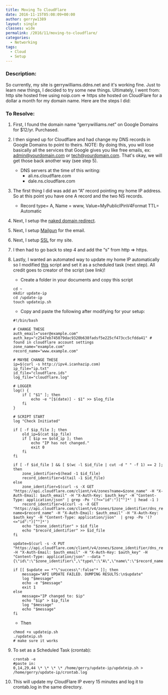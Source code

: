 ```yaml
---
title: Moving To CloudFlare
date: 2016-11-15T05:08:09+00:00
author: gerryw1389
layout: single
classes: wide
permalink: /2016/11/moving-to-cloudflare/
categories:
  - Networking
tags:
  - Cloud
  - Setup
---
```

<!--more-->

### Description:

So currently, my site is gerrywilliams.ddns.net and it's working fine. Just to learn new things, I decided to try some new things. Ultimately, I went from:  
http site hosted free using noip.com => https site hosted on CloudFlare for a dollar a month for my domain name. Here are the steps I did:

### To Resolve:

1. First, I found the domain name &#8220;gerrywilliams.net&#8221; on Google Domains for $12/yr. Purchased.

2. I then signed up for Cloudflare and had change my DNS records in Google Domains to point to theirs. NOTE: By doing this, you will lose basically all the services that Google gives you like free emails, ex: admin@yourdomain.com or tech@yourdomain.com. That's okay, we will get those back another way (see step 5).

   - DNS servers at the time of this writing:  
     - ali.ns.cloudflare.com  
     - dale.ns.cloudflare.com

3. The first thing I did was add an &#8220;A&#8221; record pointing my home IP address. So at this point you have one A record and the two NS records.

   - Record type= A, Name = www, Value=MyPublicIPinV4Format TTL= Automatic

4. Next, I setup the [naked domain redirect](https://automationadmin.com/2016/11/naked-domain-redirect-cloudflare/).

5. Next, I setup [Mailgun](https://automationadmin.com/2016/11/setting-up-mailgun-with-cloudflare/) for the email.

6. Next, I setup [SSL](https://automationadmin.com/2016/11/setup-ssl-using-apache-on-centos-7/) for my site.

7. I then had to go back to step 4 and add the &#8220;s&#8221; from http => https.

8. Lastly, I wanted an automated way to update my home IP automatically so I modified [this](https://gist.github.com/benkulbertis/fff10759c2391b6618dd/) script and set it as a scheduled task (next step). All credit goes to creator of the script (see link)!

   - Create a folder in your documents and copy this script

   ```shell
   cd ~  
   mkdir update-ip  
   cd /update-ip  
   touch updateip.sh  
   ```

   - Copy and paste the following after modifying for your setup:

   ```shell
   #!/bin/bash

   # CHANGE THESE
   auth_email="user@example.com"
   auth_key="c2547eb745079dac9320b638fadsf5e225cf473cc5cfdda41" # found in cloudflare account settings
   zone_name="example.com"
   record_name="www.example.com"

   # MAYBE CHANGE THESE
   ip=$(curl -s http://ipv4.icanhazip.com)
   ip_file="ip.txt"
   id_file="cloudflare.ids"
   log_file="cloudflare.log"

   # LOGGER
   log() {
       if [ "$1" ]; then
           echo -e "[$(date)] - $1" >> $log_file
       fi
   }

   # SCRIPT START
   log "Check Initiated"

   if [ -f $ip_file ]; then
       old_ip=$(cat $ip_file)
       if [ $ip == $old_ip ]; then
           echo "IP has not changed."
           exit 0
       fi
   fi

   if [ -f $id_file ] && [ $(wc -l $id_file | cut -d " " -f 1) == 2 ]; then
       zone_identifier=$(head -1 $id_file)
       record_identifier=$(tail -1 $id_file)
   else
       zone_identifier=$(curl -s -X GET "https://api.cloudflare.com/client/v4/zones?name=$zone_name" -H "X-Auth-Email: $auth_email" -H "X-Auth-Key: $auth_key" -H "Content-Type: application/json" | grep -Po '(?<="id":")[^"]*' | head -1 )
       record_identifier=$(curl -s -X GET "https://api.cloudflare.com/client/v4/zones/$zone_identifier/dns_records?name=$record_name" -H "X-Auth-Email: $auth_email" -H "X-Auth-Key: $auth_key" -H "Content-Type: application/json"  | grep -Po '(?<="id":")[^"]*')
       echo "$zone_identifier" > $id_file
       echo "$record_identifier" >> $id_file
   fi

   update=$(curl -s -X PUT "https://api.cloudflare.com/client/v4/zones/$zone_identifier/dns_records/$record_identifier" -H "X-Auth-Email: $auth_email" -H "X-Auth-Key: $auth_key" -H "Content-Type: application/json" --data "{\"id\":\"$zone_identifier\",\"type\":\"A\",\"name\":\"$record_name\",\"content\":\"$ip\"}")

   if [[ $update == *"\"success\":false"* ]]; then
       message="API UPDATE FAILED. DUMPING RESULTS:\n$update"
       log "$message"
       echo -e "$message"
       exit 1 
   else
       message="IP changed to: $ip"
       echo "$ip" > $ip_file
       log "$message"
       echo "$message"
   fi
   ```

   - Then

   ```shell
   chmod +x updateip.sh  
   ./updateip.sh  
   # make sure it works
   ```

9. To set as a Scheduled Task (crontab):  

   ```shell
   crontab -e  
   #paste in:  
   0,14,29,44 \* \* \* \* /home/gerry/update-ip/updateip.sh > /home/gerry/update-ip/crontab.log
   ```

10. This will update my CloudFlare IP every 15 minutes and log it to crontab.log in the same directory.
